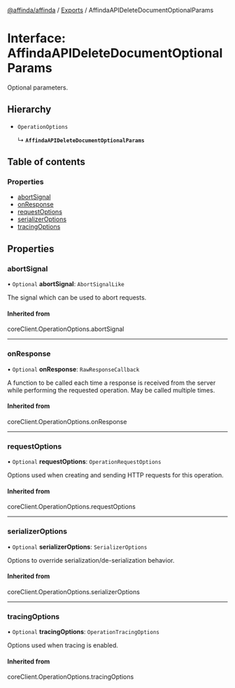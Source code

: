 [@affinda/affinda](../README.md) / [Exports](../modules.md) / AffindaAPIDeleteDocumentOptionalParams

# Interface: AffindaAPIDeleteDocumentOptionalParams

Optional parameters.

## Hierarchy

- `OperationOptions`

  ↳ **`AffindaAPIDeleteDocumentOptionalParams`**

## Table of contents

### Properties

- [abortSignal](AffindaAPIDeleteDocumentOptionalParams.md#abortsignal)
- [onResponse](AffindaAPIDeleteDocumentOptionalParams.md#onresponse)
- [requestOptions](AffindaAPIDeleteDocumentOptionalParams.md#requestoptions)
- [serializerOptions](AffindaAPIDeleteDocumentOptionalParams.md#serializeroptions)
- [tracingOptions](AffindaAPIDeleteDocumentOptionalParams.md#tracingoptions)

## Properties

### abortSignal

• `Optional` **abortSignal**: `AbortSignalLike`

The signal which can be used to abort requests.

#### Inherited from

coreClient.OperationOptions.abortSignal

___

### onResponse

• `Optional` **onResponse**: `RawResponseCallback`

A function to be called each time a response is received from the server
while performing the requested operation.
May be called multiple times.

#### Inherited from

coreClient.OperationOptions.onResponse

___

### requestOptions

• `Optional` **requestOptions**: `OperationRequestOptions`

Options used when creating and sending HTTP requests for this operation.

#### Inherited from

coreClient.OperationOptions.requestOptions

___

### serializerOptions

• `Optional` **serializerOptions**: `SerializerOptions`

Options to override serialization/de-serialization behavior.

#### Inherited from

coreClient.OperationOptions.serializerOptions

___

### tracingOptions

• `Optional` **tracingOptions**: `OperationTracingOptions`

Options used when tracing is enabled.

#### Inherited from

coreClient.OperationOptions.tracingOptions
